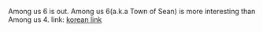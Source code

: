 Among us 6 is out. Among us 6(a.k.a Town of Sean) is more interesting than Among us 4.
link: [korean link](https://zerosquare.me/2dtgame/69216)
